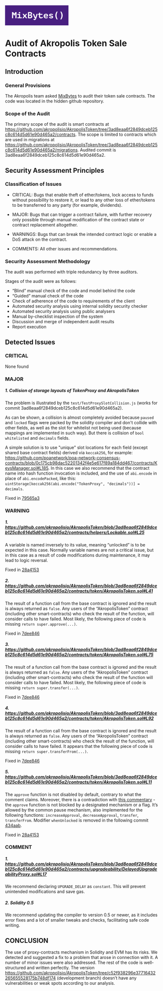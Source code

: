 ![](MixBytes.png)

# Audit of Akropolis Token Sale Contracts

## Introduction

### General Provisions

The Akropolis team asked [MixBytes](https://mixbytes.io) to audit their token sale contracts. The code was located in the hidden github repository. 

### Scope of the Audit

The primary scope of the audit is smart contracts at https://github.com/akropolisio/AkropolisToken/tree/3ad8eaa6f2849dceb125c8c614d5d61e90d465a2/contracts. The scope is limited to contracts which are used in migrations at https://github.com/akropolisio/AkropolisToken/tree/3ad8eaa6f2849dceb125c8c614d5d61e90d465a2/migrations. Audited commit is 3ad8eaa6f2849dceb125c8c614d5d61e90d465a2.


## Security Assessment Principles

### Classification of Issues

* CRITICAL: Bugs that enable theft of ether/tokens, lock access to funds without possibility to restore it, or lead to any other loss of ether/tokens to be transferred to any party (for example, dividends).

* MAJOR: Bugs that can trigger a contract failure, with further recovery only possible through manual modification of the contract state or contract replacement altogether.

* WARNINGS: Bugs that can break the intended contract logic or enable a DoS attack on the contract.

* COMMENTS: All other issues and recommendations.

### Security Assessment Methodology

The audit was performed with triple redundancy by three auditors.

Stages of the audit were as follows:



* “Blind” manual check of the code and model behind the code
* “Guided” manual check of the code
* Check of adherence of the code to requirements of the client
* Automated security analysis using internal solidity security checker
* Automated security analysis using public analysers
* Manual by-checklist inspection of the system
* Discussion and merge of independent audit results
* Report execution


## Detected Issues

### CRITICAL
 
None found
 
### MAJOR
 
##### 1. Collision of storage layouts of TokenProxy and AkropolisToken
 
The problem is illustrated by the `test/TestProxySlotCollision.js` (works for commit 3ad8eaa6f2849dceb125c8c614d5d61e90d465a2).
 
As can be shown, a collision is almost completely avoided because `paused` and `locked` flags were packed by the solidity compiler and don't collide with other fields, as well as the slot for whitelist not being used (because mappings are implemented in such way). But there is collision of `bool whitelisted` and `decimals` fields.
 
A simple solution is to use "unique" slot locations for each field (except shared base contract fields) derived via `keccak256`, for example: https://github.com/poanetwork/poa-network-consensus-contracts/blob/0c175cb98dac52201342f4e5e617f89a184dd467/contracts/KeysManager.sol#L185.
In this case we also recommend that the contract name into hash function invocation is included, and the use of `abi.encode` in place of `abi.encodePacked`, like this: `uintStorage[keccak256(abi.encode("TokenProxy", "decimals"))] = decimals`.
 
Fixed in [79565a3](https://github.com/akropolisio/AkropolisToken/commit/79565a351c74d7fc668ef96927a68876521e37df)
 
### WARNING
 
##### 1. https://github.com/akropolisio/AkropolisToken/blob/3ad8eaa6f2849dceb125c8c614d5d61e90d465a2/contracts/helpers/Lockable.sol#L25
 
A variable is named inversely to its value, meaning “unlocked” is to be expected in this case. Normally variable names are not a critical issue, but in this case as a result of code modifications during maintenance, it may lead to logic reversal.
 
Fixed in [28a4153](https://github.com/akropolisio/AkropolisToken/commit/28a415392489a1a88073c3d0fd22b141f4d3170e)
 
##### 2. https://github.com/akropolisio/AkropolisToken/blob/3ad8eaa6f2849dceb125c8c614d5d61e90d465a2/contracts/token/AkropolisToken.sol#L41
 
The result of a function call from the base contract is ignored and the result is always returned as `false`. Any users of the “AkropolisToken” contract (including other smart-contracts) who check the result of the function, will consider calls to have failed. Most likely, the following piece of code is missing `return super.approve(...)`.
 
Fixed in [7dee846](https://github.com/akropolisio/AkropolisToken/commit/7dee8462095656f0bc70617692568180bf2d8f47)
 
##### 3. https://github.com/akropolisio/AkropolisToken/blob/3ad8eaa6f2849dceb125c8c614d5d61e90d465a2/contracts/token/AkropolisToken.sol#L75
 
The result of a function call from the base contract is ignored and the result is always returned as `false`. Any users of the “AkropolisToken” contract (including other smart-contracts) who check the result of the function will consider calls to have failed. Most likely, the following piece of code is missing `return super.transfer(...)`.
 
Fixed in [7dee846](https://github.com/akropolisio/AkropolisToken/commit/7dee8462095656f0bc70617692568180bf2d8f47)
 
##### 4. https://github.com/akropolisio/AkropolisToken/blob/3ad8eaa6f2849dceb125c8c614d5d61e90d465a2/contracts/token/AkropolisToken.sol#L92

The result of a function call from the base contract is ignored and the result is always returned as `false`. Any users of the “AkropolisToken” contract (including other smart-contracts) who check the result of the function, will consider calls to have failed. It appears that the following piece of code is missing `return super.transferFrom(...)`.
 
Fixed in [7dee846](https://github.com/akropolisio/AkropolisToken/commit/7dee8462095656f0bc70617692568180bf2d8f47)
 
##### 5. https://github.com/akropolisio/AkropolisToken/blob/3ad8eaa6f2849dceb125c8c614d5d61e90d465a2/contracts/token/AkropolisToken.sol#L11
 
The `approve` function is not disabled by default, contrary to what the comment claims. Moreover, there is a contradiction with [this commentary](https://github.com/akropolisio/AkropolisToken/blob/3ad8eaa6f2849dceb125c8c614d5d61e90d465a2/contracts/token/AkropolisToken.sol#L36) - the `approve` function is not blocked by a designated mechanism or a flag. It’s allowed by the common pause mechanism, also implemented for the following functions: `increaseApproval`, `decreaseApproval`, `transfer`, `transferFrom`. Modifier `whenUnlocked` is removed in the following commit
[434aab](https://github.com/akropolisio/AkropolisToken/commit/434aab02463cdf7a0a8a2b0f025186168d6c8549).
 
Fixed in [28a4153](https://github.com/akropolisio/AkropolisToken/commit/28a415392489a1a88073c3d0fd22b141f4d3170e)
 
### COMMENT
 
##### 1. https://github.com/akropolisio/AkropolisToken/blob/3ad8eaa6f2849dceb125c8c614d5d61e90d465a2/contracts/upgradeability/DelayedUpgradeabilityProxy.sol#L17
 
We recommend declaring `UPGRADE_DELAY` as `constant`. This will prevent unintended modifications and save gas.
 
##### 2. Solidity 0.5
 
We recommend updating the compiler to version 0.5 or newer, as it includes error fixes and a lot of smaller tweaks and checks, facilitating safe code writing.
 


## CONCLUSION

The use of proxy-contracts mechanism in Solidity and EVM has its risks. We detected and suggested a fix to a problem that arose in connection with it. A number of minor issues were also addressed. The rest of the code is well-structured and written perfectly.
The version https://github.com/akropolisio/AkropolisToken/tree/c52f938296e37716432265655528175b748df174 (development branch) doesn’t have any vulnerabilities or weak spots according to our analysis.


